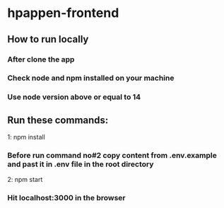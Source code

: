 # hpappen-frontend
## How to run locally

### After clone the app
### Check node and npm installed on your machine
### Use node version above or equal to 14

## Run these commands:

1:    npm install
### Before run command no#2 copy content from .env.example and past it in .env file in the root directory
2:    npm start

### Hit localhost:3000 in the browser